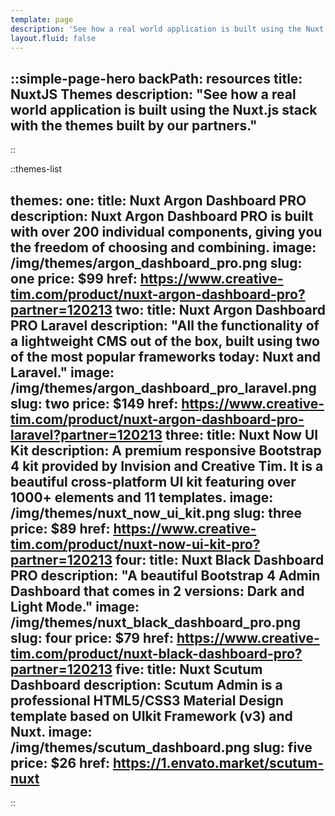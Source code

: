 ```yaml
---
template: page
description: 'See how a real world application is built using the Nuxt.js stack with the themes built by our partners.'
layout.fluid: false
---
```

::simple-page-hero
backPath: resources
title: NuxtJS Themes
description: "See how a real world application is built using the Nuxt.js stack with the themes built by our partners."
---
::

::themes-list

themes:
  one:
    title: Nuxt Argon Dashboard PRO
    description: Nuxt Argon Dashboard PRO is built with over 200 individual components, giving you the freedom of choosing and combining.
    image: /img/themes/argon_dashboard_pro.png
    slug: one
    price: $99
    href: https://www.creative-tim.com/product/nuxt-argon-dashboard-pro?partner=120213
  two:
    title: Nuxt Argon Dashboard PRO Laravel
    description: "All the functionality of a lightweight CMS out of the box, built using two of the most popular frameworks today: Nuxt and Laravel."
    image: /img/themes/argon_dashboard_pro_laravel.png
    slug: two
    price: $149
    href: https://www.creative-tim.com/product/nuxt-argon-dashboard-pro-laravel?partner=120213
  three:
    title: Nuxt Now UI Kit
    description: A premium responsive Bootstrap 4 kit provided by Invision and Creative Tim. It is a beautiful cross-platform UI kit featuring over 1000+ elements and 11 templates.
    image: /img/themes/nuxt_now_ui_kit.png
    slug: three
    price: $89
    href: https://www.creative-tim.com/product/nuxt-now-ui-kit-pro?partner=120213
  four:
    title: Nuxt Black Dashboard PRO
    description: "A beautiful Bootstrap 4 Admin Dashboard that comes in 2 versions: Dark and Light Mode."
    image: /img/themes/nuxt_black_dashboard_pro.png
    slug: four
    price: $79
    href: https://www.creative-tim.com/product/nuxt-black-dashboard-pro?partner=120213
  five:
    title: Nuxt Scutum Dashboard
    description: Scutum Admin is a professional HTML5/CSS3 Material Design template based on UIkit Framework (v3) and Nuxt.
    image: /img/themes/scutum_dashboard.png
    slug: five
    price: $26
    href: https://1.envato.market/scutum-nuxt
---
::
